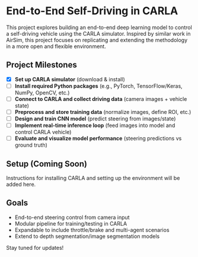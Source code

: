 # End-to-End Self-Driving in CARLA

This project explores building an end-to-end deep learning model to control a self-driving vehicle using the CARLA simulator. Inspired by similar work in AirSim, this project focuses on replicating and extending the methodology in a more open and flexible environment.

## Project Milestones

- [x] **Set up CARLA simulator** (download & install)
- [ ] **Install required Python packages** (e.g., PyTorch, TensorFlow/Keras, NumPy, OpenCV, etc.)
- [ ] **Connect to CARLA and collect driving data** (camera images + vehicle state)
- [ ] **Preprocess and store training data** (normalize images, define ROI, etc.)
- [ ] **Design and train CNN model** (predict steering from images/state)
- [ ] **Implement real-time inference loop** (feed images into model and control CARLA vehicle)
- [ ] **Evaluate and visualize model performance** (steering predictions vs ground truth)

## Setup (Coming Soon)
Instructions for installing CARLA and setting up the environment will be added here.

## Goals
- End-to-end steering control from camera input
- Modular pipeline for training/testing in CARLA
- Expandable to include throttle/brake and multi-agent scenarios
- Extend to depth segmentation/image segmentation models

Stay tuned for updates!
